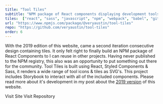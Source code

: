 ```yaml
---
title: "Tool Tiles"
subtitle: "NPM package of React components displaying development tools/technology logos & tiles"
tiles:  ["react", "sass", "javascript", "npm", "webpack", "babel", "github", "git"]
url: "https://www.npmjs.com/package/@veryaustin/tool-tiles"
repo: "https://github.com/veryaustin/tool-tiles"
order: 6
---
```

With the 2019 edition of this website, came a second iteration consecutive design containing tiles. It only felt right to finally build an NPM package of React Components to I can reuse in other projects. Having never published to the NPM registry, this also was an opportunity to put something out there for the community. Tool Tiles is built using React, Styled Components & Sass, it renders a wide range of tool icons & tiles as SVG's. This project includes Storybook to interact with all of the included components. Please read more about it's development in my post about the [2019 version](/writing/2019-veryaustin-website/) of this website.

<resource-link to="https://www.npmjs.com/package/@veryaustin/tool-tiles" external={true}>Visit Site</resource-link>
<resource-link to="https://github.com/veryaustin/tool-tiles" external={true}>Visit Repository</resource-link>